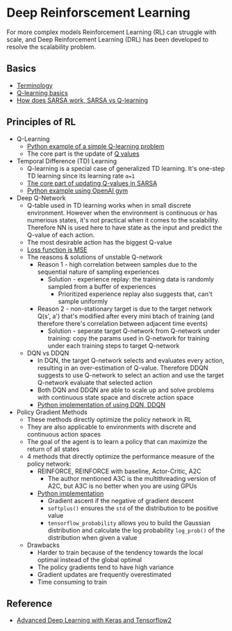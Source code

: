# Deep Reinforscement Learning

For more complex models Reinforcement Learning (RL) can struggle with scale, and Deep Reinforcement Learning (DRL) has been developed to resolve the scalability problem.

## Basics
* [Terminology][9]
* [Q-learning basics][10]
* [How does SARSA work, SARSA vs Q-learning][11]

## Principles of RL
* Q-Learning
  * [Python example of a simple Q-learning problem][3]
  * The core part is the update of [Q values][2] 
* Temporal Difference (TD) Learning
  * Q-learning is a special case of generalized TD learning. It's one-step TD learning since its learning rate `α=1` 
  * [The core part of updating Q-values in SARSA][4]
  * [Python example using OpenAI gym][5]
* Deep Q-Network
  * Q-table used in TD learning works when in small discrete environment. However when the environment is continuous or has numerious states, it's not practical when it comes to the scalability. Therefore NN is used here to have state as the input and predict the Q-value of each action.
  * The most desirable action has the biggest Q-value
  * [Loss function is MSE][6]
  * The reasons & solutions of unstable Q-network
    * Reason 1 - high correlation between samples due to the sequential nature of sampling experiences
      * Solution - experience replay: the training data is randomly sampled from a buffer of experiences 
        * Prioritized experience replay also suggests that, can't sample uniformly 
    * Reason 2 - non-stationary target is due to the target network Q(s', a') that's modified after every mini btach of training (and therefore there's correlation between adjacent time events)
      * Solution - seperate target Q-network from Q-network under training: copy the params used in Q-network for training under each training steps to target Q-network
   * DQN vs DDQN
     * In DQN, the target Q-network selects and evaluates every action, resulting in an over-estimation of Q-value. Therefore DDQN suggests to use Q-network to select an action and use the target Q-network evaluate that selected action
     * Both DQN and DDQN are able to scale up and solve problems with continuous state space and discrete action space
     * [Python implementation of using DQN, DDQN][7]
* Policy Gradient Methods
  * These methods directly optimize the policy network in RL
  * They are also applicable to environments with discrete and continuous action spaces
  * The goal of the agent is to learn a policy that can maximize the return of all states
  * 4 methods that directly optimize the performance measure of the policy network:
    * REINFORCE, REINFORCE with baseline, Actor-Critic, A2C
      * The author mentioned A3C is the multithreading version of A2C, but A3C is no better when you are using GPUs
    * [Python implementation][8]
      * Gradient ascent if the negative of gradient descent
      * `softplus()` ensures the `std` of the distribution to be positive value
      * `tensorflow_probability` allows you to build the Gaussian distribution and calculate the log probability `log_prob()` of the distribution when given a value
   * Drawbacks
     * Harder to train because of the tendency towards the local optimal instead of the global optimal
     * The policy gradients tend to have high variance
     * Gradient updates are frequently overestimated
     * Time consuming to train


## Reference
* [Advanced Deep Learning with Keras and Tensorflow2][1]


[1]:https://github.com/PacktPublishing/Advanced-Deep-Learning-with-Keras
[2]:https://play.google.com/books/reader?id=68rTDwAAQBAJ&hl=en_CA&pg=GBS.PA292.w.5.1.17
[3]:https://github.com/PacktPublishing/Advanced-Deep-Learning-with-Keras/blob/master/chapter9-drl/q-learning-9.3.1.py
[4]:https://play.google.com/books/reader?id=68rTDwAAQBAJ&hl=en_CA&pg=GBS.PA306.w.9.0.10.0.2
[5]:https://github.com/PacktPublishing/Advanced-Deep-Learning-with-Keras/blob/master/chapter9-drl/q-frozenlake-9.5.1.py
[6]:https://play.google.com/books/reader?id=68rTDwAAQBAJ&hl=en_CA&pg=GBS.PA313.w.8.0.32.0.1
[7]:https://github.com/PacktPublishing/Advanced-Deep-Learning-with-Keras/blob/master/chapter9-drl/dqn-cartpole-9.6.1.py
[8]:https://github.com/PacktPublishing/Advanced-Deep-Learning-with-Keras/blob/master/chapter10-policy/policygradient-car-10.1.1.py
[9]:https://towardsdatascience.com/reinforcement-learning-rl-what-is-it-and-how-does-it-work-1962cf6db103
[10]:https://towardsdatascience.com/q-learning-algorithm-how-to-successfully-teach-an-intelligent-agent-to-play-a-game-933595fd1abf
[11]:https://towardsdatascience.com/reinforcement-learning-with-sarsa-a-good-alternative-to-q-learning-algorithm-bf35b209e1c
